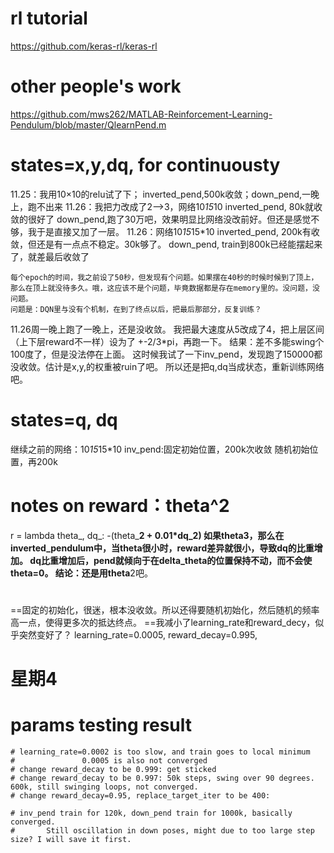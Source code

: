 

# rl tutorial
https://github.com/keras-rl/keras-rl

# other people's work
https://github.com/mws262/MATLAB-Reinforcement-Learning-Pendulum/blob/master/QlearnPend.m


# states=x,y,dq, for continuousty 
11.25：我用10×10的relu试了下； inverted_pend,500k收敛；down_pend,一晚上，跑不出来
11.26：我把力改成了2-->3，网络10*15*10
    inverted_pend, 80k就收敛的很好了
    down_pend,跑了30万吧，效果明显比网络没改前好。但还是感觉不够，我于是直接又加了一层。
11.26：网络10*15*15*10
    inverted_pend, 200k有收敛，但还是有一点点不稳定。30k够了。
    down_pend, train到800k已经能摆起来了，就差最后收敛了

    每个epoch的时间，我之前设了50秒，但发现有个问题。如果摆在40秒的时候时候到了顶上，那么在顶上就没待多久。哦，这应该不是个问题，毕竟数据都是存在memory里的。没问题，没问题。
    问题是：DQN里与没有个机制，在到了终点以后，把最后那部分，反复训练？
    
11.26周一晚上跑了一晚上，还是没收敛。
我把最大速度从5改成了4，把上层区间（上下层reward不一样）设为了 +-2/3*pi，再跑一下。
    结果：差不多能swing个100度了，但是没法停在上面。
这时候我试了一下inv_pend，发现跑了150000都没收敛。估计是x,y,的权重被ruin了吧。
所以还是把q,dq当成状态，重新训练网络吧。

# states=q, dq
继续之前的网络：10*15*15*10
inv_pend:固定初始位置，200k次收敛
            随机初始位置，再200k
            
# notes on reward：theta^2
r = lambda theta_, dq_: -(theta_**2 + 0.01*dq_**2)
如果theta**3，那么在inverted_pendulum中，当theta很小时，reward差异就很小，导致dq的比重增加。
dq比重增加后，pend就倾向于在delta_theta的位置保持不动，而不会使theta=0。
结论：还是用theta**2吧。

# 
==固定的初始化，很迷，根本没收敛。所以还得要随机初始化，然后随机的频率高一点，使得更多次的抵达终点。
==我减小了learning_rate和reward_decy，似乎突然变好了？
    learning_rate=0.0005,
    reward_decay=0.995,

# 星期4
  # params testing result
    # learning_rate=0.0002 is too slow, and train goes to local minimum
    #               0.0005 is also not converged
    # change reward_decay to be 0.999: get sticked
    # change reward_decay to be 0.997: 50k steps, swing over 90 degrees. 600k, still swinging loops, not converged.
    # change reward_decay=0.95, replace_target_iter to be 400:

    # inv_pend train for 120k, down_pend train for 1000k, basically converged. 
    #       Still oscillation in down poses, might due to too large step size? I will save it first.

    